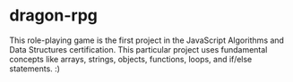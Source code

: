 # dragon-rpg
This role-playing game is the first project in the JavaScript Algorithms and Data Structures certification.
This particular project uses fundamental concepts like arrays, strings, objects, functions, loops, and if/else statements. :)
